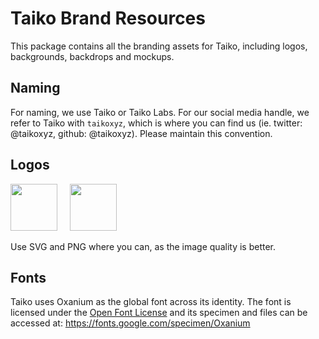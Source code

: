 # Taiko Brand Resources

This package contains all the branding assets for Taiko, including logos, backgrounds, backdrops and mockups.

## Naming

For naming, we use Taiko or Taiko Labs. For our social media handle, we refer to Taiko with `taikoxyz`, which is where you can find us (ie. twitter: @taikoxyz, github: @taikoxyz). Please maintain this convention.

## Logos

<img src="https://github.com/taikoxyz/taiko-mono/blob/main/packages/branding/Logo/SVG/Taiko_Token_Fluo-on-Black.svg" width="75px"> &nbsp;&nbsp;&nbsp; <img src="https://github.com/taikoxyz/taiko-mono/blob/main/packages/branding/Logo/SVG/Taiko_Token_White-on-Black.svg" width="75px">

Use SVG and PNG where you can, as the image quality is better.

## Fonts

Taiko uses Oxanium as the global font across its identity. The font is licensed under the [Open Font License](https://scripts.sil.org/cms/scripts/page.php?site_id=nrsi&id=OFL) and its specimen and files can be accessed at: https://fonts.google.com/specimen/Oxanium
